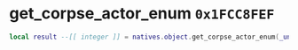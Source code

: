 # get_corpse_actor_enum `0x1FCC8FEF`

```lua
local result --[[ integer ]] = natives.object.get_corpse_actor_enum(_unk0 --[[ integer ]])
```